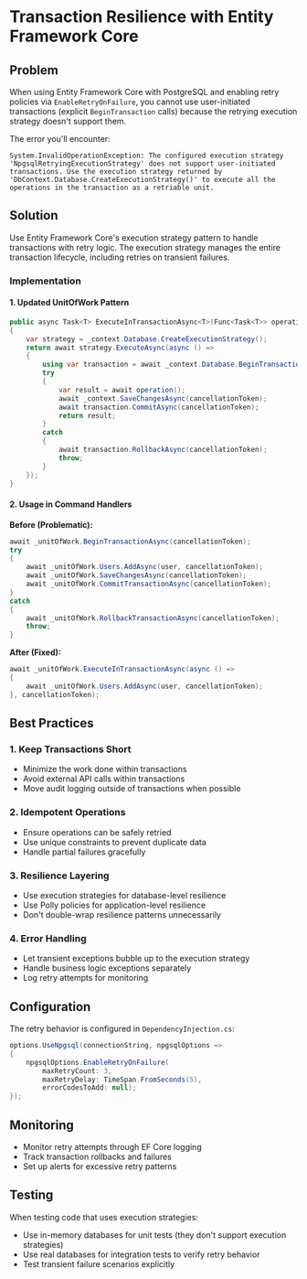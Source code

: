 # Transaction Resilience with Entity Framework Core

## Problem

When using Entity Framework Core with PostgreSQL and enabling retry policies via `EnableRetryOnFailure`, you cannot use user-initiated transactions (explicit `BeginTransaction` calls) because the retrying execution strategy doesn't support them.

The error you'll encounter:
```
System.InvalidOperationException: The configured execution strategy 'NpgsqlRetryingExecutionStrategy' does not support user-initiated transactions. Use the execution strategy returned by 'DbContext.Database.CreateExecutionStrategy()' to execute all the operations in the transaction as a retriable unit.
```

## Solution

Use Entity Framework Core's execution strategy pattern to handle transactions with retry logic. The execution strategy manages the entire transaction lifecycle, including retries on transient failures.

### Implementation

#### 1. Updated UnitOfWork Pattern

```csharp
public async Task<T> ExecuteInTransactionAsync<T>(Func<Task<T>> operation, CancellationToken cancellationToken = default)
{
    var strategy = _context.Database.CreateExecutionStrategy();
    return await strategy.ExecuteAsync(async () =>
    {
        using var transaction = await _context.Database.BeginTransactionAsync(cancellationToken);
        try
        {
            var result = await operation();
            await _context.SaveChangesAsync(cancellationToken);
            await transaction.CommitAsync(cancellationToken);
            return result;
        }
        catch
        {
            await transaction.RollbackAsync(cancellationToken);
            throw;
        }
    });
}
```

#### 2. Usage in Command Handlers

**Before (Problematic):**
```csharp
await _unitOfWork.BeginTransactionAsync(cancellationToken);
try
{
    await _unitOfWork.Users.AddAsync(user, cancellationToken);
    await _unitOfWork.SaveChangesAsync(cancellationToken);
    await _unitOfWork.CommitTransactionAsync(cancellationToken);
}
catch
{
    await _unitOfWork.RollbackTransactionAsync(cancellationToken);
    throw;
}
```

**After (Fixed):**
```csharp
await _unitOfWork.ExecuteInTransactionAsync(async () =>
{
    await _unitOfWork.Users.AddAsync(user, cancellationToken);
}, cancellationToken);
```

## Best Practices

### 1. Keep Transactions Short
- Minimize the work done within transactions
- Avoid external API calls within transactions
- Move audit logging outside of transactions when possible

### 2. Idempotent Operations
- Ensure operations can be safely retried
- Use unique constraints to prevent duplicate data
- Handle partial failures gracefully

### 3. Resilience Layering
- Use execution strategies for database-level resilience
- Use Polly policies for application-level resilience
- Don't double-wrap resilience patterns unnecessarily

### 4. Error Handling
- Let transient exceptions bubble up to the execution strategy
- Handle business logic exceptions separately
- Log retry attempts for monitoring

## Configuration

The retry behavior is configured in `DependencyInjection.cs`:

```csharp
options.UseNpgsql(connectionString, npgsqlOptions =>
{
    npgsqlOptions.EnableRetryOnFailure(
        maxRetryCount: 3,
        maxRetryDelay: TimeSpan.FromSeconds(5),
        errorCodesToAdd: null);
});
```

## Monitoring

- Monitor retry attempts through EF Core logging
- Track transaction rollbacks and failures
- Set up alerts for excessive retry patterns

## Testing

When testing code that uses execution strategies:
- Use in-memory databases for unit tests (they don't support execution strategies)
- Use real databases for integration tests to verify retry behavior
- Test transient failure scenarios explicitly